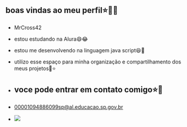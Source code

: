 ## boas vindas ao meu perfil⭐💜🖤

- MrCross42

- estou estudando na Alura😄😂
- estou me desenvolvendo na linguagem java script😆🖤
- utilizo esse espaço para minha organização e compartilhamento dos meus projetos💜⭐

- ## voce pode entrar em contato comigo⭐💛

- 00001094886099sp@al.educacao.sp.gov.br
- ![](https://media.tenor.com/vS_5DUOytmwAAAAj/chara-undertale.gif)
